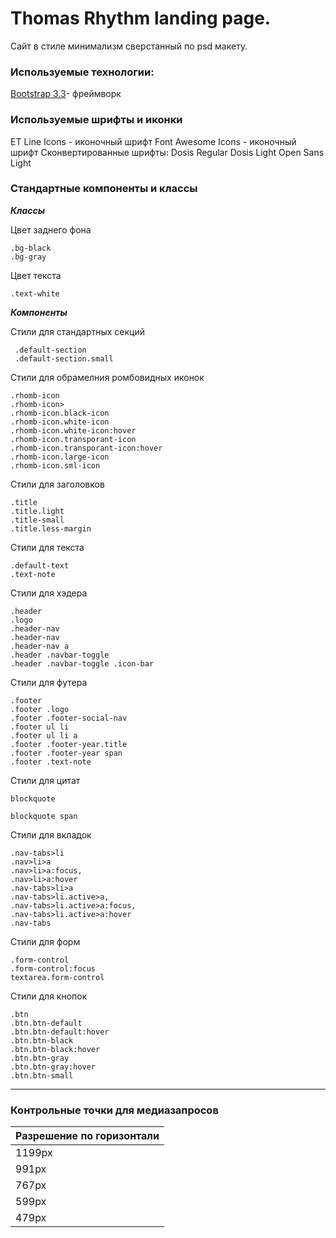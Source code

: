 # Thomas Rhythm landing page.
Сайт в стиле минимализм сверстанный по psd макету.

### Используемые технологии:

[Bootstrap 3.3](http://getbootstrap.com/docs/3.3/)- фреймворк

### Используемые шрифты и иконки

ET Line Icons - иконочный шрифт
Font Awesome Icons - иконочный шрифт
Сконвертированные шрифты:
Dosis Regular
Dosis Light
Open Sans Light

### Стандартные компоненты и классы

***Классы*** 

Цвет заднего фона

```
.bg-black 
.bg-gray 
```

Цвет текста

```
.text-white
```

***Компоненты***

 Стили для стандартных секций

```
 .default-section
 .default-section.small
 ```

Стили для обрамелния ромбовидных иконок

```
.rhomb-icon 
.rhomb-icon>
.rhomb-icon.black-icon
.rhomb-icon.white-icon
.rhomb-icon.white-icon:hover
.rhomb-icon.transporant-icon 
.rhomb-icon.transporant-icon:hover
.rhomb-icon.large-icon
.rhomb-icon.sml-icon 
```

Стили для заголовков 

```
.title
.title.light
.title-small
.title.less-margin
```

Стили для текста

```
.default-text
.text-note
```

Cтили для хэдера

```
.header
.logo
.header-nav
.header-nav
.header-nav a
.header .navbar-toggle
.header .navbar-toggle .icon-bar
```

Стили для футера

```
.footer
.footer .logo 
.footer .footer-social-nav 
.footer ul li
.footer ul li a 
.footer .footer-year.title
.footer .footer-year span
.footer .text-note
```

Стили для цитат

```
blockquote

blockquote span
```

Cтили для вкладок

```
.nav-tabs>li
.nav>li>a 
.nav>li>a:focus,
.nav>li>a:hover
.nav-tabs>li>a
.nav-tabs>li.active>a,
.nav-tabs>li.active>a:focus,
.nav-tabs>li.active>a:hover 
.nav-tabs
```

Стили для форм

```
.form-control
.form-control:focus
textarea.form-control 
```

Стили для кнопок

```
.btn 
.btn.btn-default
.btn.btn-default:hover
.btn.btn-black
.btn.btn-black:hover
.btn.btn-gray 
.btn.btn-gray:hover
.btn.btn-small
```
___

### Контрольные точки для медиазапросов

Разрешение по горизонтали|
-------------------------|
1199px                   |
991px                    |
767px                    |
599px                    |
479px                    |
